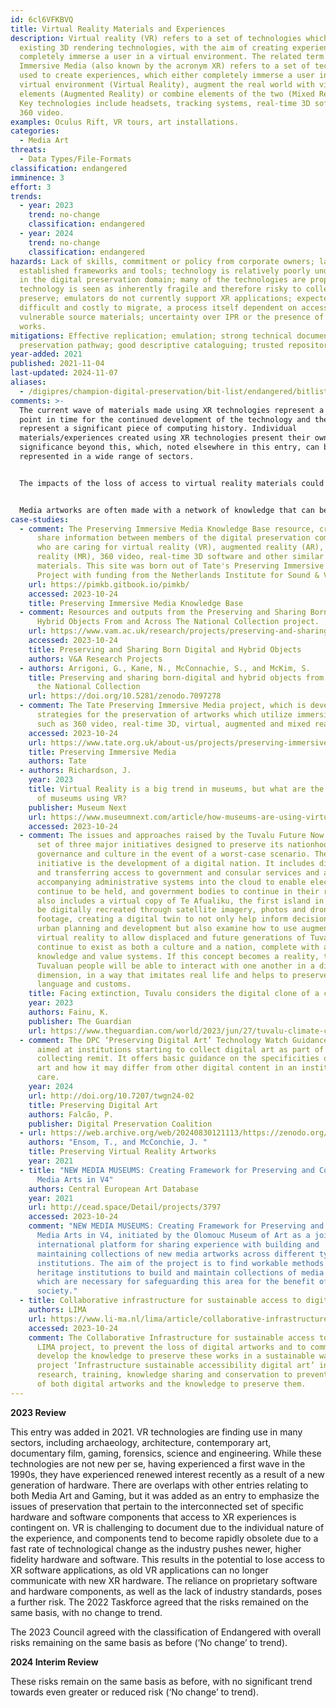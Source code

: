 ```yaml
---
id: 6cl6VFKBVQ
title: Virtual Reality Materials and Experiences
description: Virtual reality (VR) refers to a set of technologies which build on
  existing 3D rendering technologies, with the aim of creating experiences which
  completely immerse a user in a virtual environment. The related term of
  Immersive Media (also known by the acronym XR) refers to a set of technologies
  used to create experiences, which either completely immerse a user in a
  virtual environment (Virtual Reality), augment the real world with virtual
  elements (Augmented Reality) or combine elements of the two (Mixed Reality).
  Key technologies include headsets, tracking systems, real-time 3D software and
  360 video.
examples: Oculus Rift, VR tours, art installations.
categories:
  - Media Art
threats:
  - Data Types/File-Formats
classification: endangered
imminence: 3
effort: 3
trends:
  - year: 2023
    trend: no-change
    classification: endangered
  - year: 2024
    trend: no-change
    classification: endangered
hazards: Lack of skills, commitment or policy from corporate owners; lack of
  established frameworks and tools; technology is relatively poorly understood
  in the digital preservation domain; many of the technologies are proprietary;
  technology is seen as inherently fragile and therefore risky to collect and
  preserve; emulators do not currently support XR applications; expected to be
  difficult and costly to migrate, a process itself dependent on access to
  vulnerable source materials; uncertainty over IPR or the presence of orphaned
  works.
mitigations: Effective replication; emulation; strong technical documentation;
  preservation pathway; good descriptive cataloguing; trusted repository.
year-added: 2021
published: 2021-11-04
last-updated: 2024-11-07
aliases:
  - /digipres/champion-digital-preservation/bit-list/endangered/bitlist-vr-materials-experiences
comments: >-
  The current wave of materials made using XR technologies represent a unique
  point in time for the continued development of the technology and therefore
  represent a significant piece of computing history. Individual
  materials/experiences created using XR technologies present their own
  significance beyond this, which, noted elsewhere in this entry, can be
  represented in a wide range of sectors.


  The impacts of the loss of access to virtual reality materials could be widely felt, given their wide-ranging uses across many sectors — most notably collections and archives containing materials accessed using these technologies. Simultaneously there is a risk of a loss of understanding of this technologies' development during the 2010-present period, which is likely to be of historical significance in and of itself.


  Media artworks are often made with a network of knowledge that can be precarious. Documentation around production processes can be minimal, and hence acting quickly with known processes can gather information before the knowledge and people networks start to disperse. This can mean preservation of production environments and associated workflows can be preserved alongside the media.
case-studies:
  - comment: The Preserving Immersive Media Knowledge Base resource, created to help
      share information between members of the digital preservation community
      who are caring for virtual reality (VR), augmented reality (AR), mixed
      reality (MR), 360 video, real-time 3D software and other similar
      materials. This site was born out of Tate's Preserving Immersive Media
      Project with funding from the Netherlands Institute for Sound & Vision.
    url: https://pimkb.gitbook.io/pimkb/
    accessed: 2023-10-24
    title: Preserving Immersive Media Knowledge Base
  - comment: Resources and outputs from the Preserving and Sharing Born Digital and
      Hybrid Objects From and Across The National Collection project.
    url: https://www.vam.ac.uk/research/projects/preserving-and-sharing-born-digital-and-hybrid-objects
    accessed: 2023-10-24
    title: Preserving and Sharing Born Digital and Hybrid Objects
    authors: V&A Research Projects
  - authors: Arrigoni, G., Kane, N., McConnachie, S., and McKim, S.
    title: Preserving and sharing born-digital and hybrid objects from and across
      the National Collection
    url: https://doi.org/10.5281/zenodo.7097278
  - comment: The Tate Preserving Immersive Media project, which is developing
      strategies for the preservation of artworks which utilize immersive media
      such as 360 video, real-time 3D, virtual, augmented and mixed reality.
    accessed: 2023-10-24
    url: https://www.tate.org.uk/about-us/projects/preserving-immersive-media
    title: Preserving Immersive Media
    authors: Tate
  - authors: Richardson, J.
    year: 2023
    title: Virtual Reality is a big trend in museums, but what are the best examples
      of museums using VR?
    publisher: Museum Next
    url: https://www.museumnext.com/article/how-museums-are-using-virtual-reality/
    accessed: 2023-10-24
  - comment: The issues and approaches raised by the Tuvalu Future Now Project, a
      set of three major initiatives designed to preserve its nationhood,
      governance and culture in the event of a worst-case scenario. The third
      initiative is the development of a digital nation. It includes digitising
      and transferring access to government and consular services and all
      accompanying administrative systems into the cloud to enable elections to
      continue to be held, and government bodies to continue in their roles. It
      also includes a virtual copy of Te Afualiku, the first island in Tuvalu to
      be digitally recreated through satellite imagery, photos and drone
      footage, creating a digital twin to not only help inform decisions around
      urban planning and development but also examine how to use augmented and
      virtual reality to allow displaced and future generations of Tuvaluans to
      continue to exist as both a culture and a nation, complete with ancestral
      knowledge and value systems. If this concept becomes a reality, the
      Tuvaluan people will be able to interact with one another in a digital
      dimension, in a way that imitates real life and helps to preserve shared
      language and customs.
    title: Facing extinction, Tuvalu considers the digital clone of a country
    year: 2023
    authors: Fainu, K.
    publisher: The Guardian
    url: https://www.theguardian.com/world/2023/jun/27/tuvalu-climate-crisis-rising-sea-levels-pacific-island-nation-country-digital-clone
  - comment: The DPC ‘Preserving Digital Art’ Technology Watch Guidance Note is
      aimed at institutions starting to collect digital art as part of a wider
      collecting remit. It offers basic guidance on the specificities of digital
      art and how it may differ from other digital content in an institution’s
      care.
    year: 2024
    url: http://doi.org/10.7207/twgn24-02
    title: Preserving Digital Art
    authors: Falcão, P.
    publisher: Digital Preservation Coalition
  - url: https://web.archive.org/web/20240830121113/https://zenodo.org/records/5274102
    authors: "Ensom, T., and McConchie, J. "
    title: Preserving Virtual Reality Artworks
    year: 2021
  - title: "NEW MEDIA MUSEUMS: Creating Framework for Preserving and Collecting
      Media Arts in V4"
    authors: Central European Art Database
    year: 2021
    url: http://cead.space/Detail/projects/3797
    accessed: 2023-10-24
    comment: "NEW MEDIA MUSEUMS: Creating Framework for Preserving and Collecting
      Media Arts in V4, initiated by the Olomouc Museum of Art as a joint
      international platform for sharing experience with building and
      maintaining collections of new media artworks across different types of
      institutions. The aim of the project is to find workable methods for
      heritage institutions to build and maintain collections of media arts,
      which are necessary for safeguarding this area for the benefit of
      society."
  - title: Collaborative infrastructure for sustainable access to digital art
    authors: LIMA
    url: https://www.li-ma.nl/lima/article/collaborative-infrastructure-sustainable-access-digital-art
    accessed: 2023-10-24
    comment: The Collaborative Infrastructure for sustainable access to digital art
      LIMA project, to prevent the loss of digital artworks and to commonly
      develop the knowledge to preserve these works in a sustainable way. The
      project ‘Infrastructure sustainable accessibility digital art’ invests in
      research, training, knowledge sharing and conservation to prevent the loss
      of both digital artworks and the knowledge to preserve them.
---
```

**2023 Review**

This entry was added in 2021. VR technologies are finding use in many sectors, including archaeology, architecture, contemporary art, documentary film, gaming, forensics, science and engineering. While these technologies are not new per se, having experienced a first wave in the 1990s, they have experienced renewed interest recently as a result of a new generation of hardware. There are overlaps with other entries relating to both Media Art and Gaming, but it was added as an entry to emphasize the issues of preservation that pertain to the interconnected set of specific hardware and software components that access to XR experiences is contingent on. VR is challenging to document due to the individual nature of the experience, and components tend to become rapidly obsolete due to a fast rate of technological change as the industry pushes newer, higher fidelity hardware and software. This results in the potential to lose access to XR software applications, as old VR applications can no longer communicate with new XR hardware. The reliance on proprietary software and hardware components, as well as the lack of industry standards, poses a further risk. The 2022 Taskforce agreed that the risks remained on the same basis, with no change to trend.

The 2023 Council agreed with the classification of Endangered with overall risks remaining on the same basis as before (‘No change’ to trend).

**2024 Interim Review**

These risks remain on the same basis as before, with no significant trend towards even greater or reduced risk (‘No change’ to trend).
